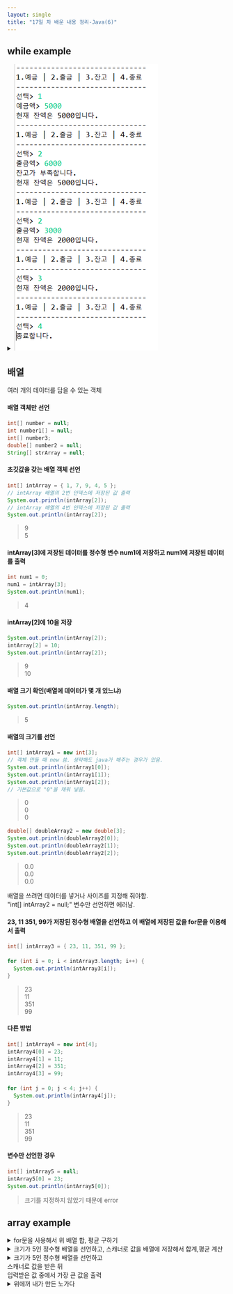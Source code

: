 ```yaml
---
layout: single
title: "17일 차 배운 내용 정리-Java(6)"
---
```


## while example

<details>
<summary><img src="../assets/images/2022-04-11 105009.png">
</summary>
<div markdown="1">
  
```java
Scanner scan = new Scanner(System.in);
int deposit = 0;
int withdraw = 0;
int balance = 0;
int select = 0;

while (true) {
  System.out.println(
      "------------------------------\n"
      + "1.예금 | 2.출금 | 3.잔고 | 4.종료\n"
      + "------------------------------");
  System.out.print("선택> ");
  select = scan.nextInt();
  if (select == 1) {
    System.out.print("예금액> ");
    deposit = scan.nextInt();
    balance += deposit;
  } else if (select == 2) {
    System.out.print("출금액> ");
    withdraw = scan.nextInt();
    if (balance < withdraw) {
      System.out.println("잔고가 부족합니다.");
    } else {
      balance -= withdraw;
    }
  } else if (select == 3) {
  } else if (select == 4) {
    System.out.println("종료합니다.");
    break;
  } else {
    System.out.println("번호를 잘못 입력하셨습니다.");
  }
  String messageBalance = "현재 잔액은 " + balance + "입니다.";
  System.out.println(messageBalance);
}
```
  
</div>
</details>

## 배열

여러 개의 데이터를 담을 수 있는 객체

#### 배열 객체만 선언
  
```java
int[] number = null;
int number1[] = null;
int[] number3;
double[] number2 = null;
String[] strArray = null;
```
  
#### 초깃값을 갖는 배열 객체 선언

```java
int[] intArray = { 1, 7, 9, 4, 5 };
// intArray 배열의 2번 인덱스에 저장된 값 출력
System.out.println(intArray[2]);
// intArray 배열의 4번 인덱스에 저장된 값 출력
System.out.println(intArray[2]);
```

>9\
5
  
#### intArray[3]에 저장된 데이터를 정수형 변수 num1에 저장하고 num1에 저장된 데이터를 출력
  
```java
int num1 = 0;
num1 = intArray[3];
System.out.println(num1);
``` 
 
>4
  
#### intArray[2]에 10을 저장
  
```java
System.out.println(intArray[2]);
intArray[2] = 10;
System.out.println(intArray[2]);
```
  
>9\
10

#### 배열 크기 확인(배열에 데이터가 몇 개 있느냐)

```java
System.out.println(intArray.length);
```
  
>5
  
#### 배열의 크기를 선언
  
```java
int[] intArray1 = new int[3]; 
// 객체 만들 때 new 씀. 생략해도 java가 해주는 경우가 있음.
System.out.println(intArray1[0]);
System.out.println(intArray1[1]);
System.out.println(intArray1[2]);
// 기본값으로 "0"을 채워 넣음.
```
  
>0\
0\
0
  
```java
double[] doubleArray2 = new double[3];
System.out.println(doubleArray2[0]);
System.out.println(doubleArray2[1]);
System.out.println(doubleArray2[2]);
```
  
>0.0\
0.0\
0.0

배열을 쓰려면 데이터를 넣거나 사이즈를 지정해 줘야함.\
"int[] intArray2 = null;" 변수만 선언하면 에러남.
  
#### 23, 11 351, 99가 저장된 정수형 배열을 선언하고 이 배열에 저장된 값을 for문을 이용해서 출력
  
```java
int[] intArray3 = { 23, 11, 351, 99 };

for (int i = 0; i < intArray3.length; i++) {
  System.out.println(intArray3[i]);
}
```

>23\
11\
351\
99

#### 다른 방법
  
```java
int[] intArray4 = new int[4];
intArray4[0] = 23;
intArray4[1] = 11;
intArray4[2] = 351;
intArray4[3] = 99;
                                     
for (int j = 0; j < 4; j++) {
  System.out.println(intArray4[j]);
}
```
     
>23\
11\
351\
99
  
#### 변수만 선언한 경우
  
```java
int[] intArray5 = null;
intArray5[0] = 23;
System.out.println(intArray5[0]);
```
  
>크기를 지정하지 않았기 때문에 error
 
## array example
  
<details>
<summary>for문을 사용해서 위 배열 합, 평균 구하기
</summary>
<div markdown="1">
  
```java
int[] intArray5 = { 23, 11, 351, 99 };
int sum = 0;

for (int k = 0; k < intArray3.length; k++) {
  sum += intArray5[k];
  System.out.println(intArray5[k]);
}
int avg = sum / intArray5.length;

System.out.println("총합: " + sum);
System.out.println("평균: " + avg);
```
  
</div>
</details>
  
<details>
<summary>크기가 5인 정수형 배열을 선언하고, 스캐너로 값을 배열에 저장해서 합계,평균 계산
</summary>
<div markdown="1">
  
```java
Scanner scan = new Scanner(System.in);
int intArray[] = new int[5];
int sum = 0;

for (int i = 0; i < intArray.length; i++) {
  System.out.print(i + 1 + "번째 숫자 입력: ");
  intArray[i] = scan.nextInt();
  sum += intArray[i];
}
int avg = sum / intArray.length;
System.out.println("합계: " + sum);
System.out.println("평균: " + avg);
```
  
</div>
</details>
  
<details>
<summary>크기가 5인 정수형 배열을 선언하고<br>
스캐너로 값을 받은 뒤<br>
입력받은 값 중에서 가장 큰 값을 출력
</summary>
<div markdown="1">
  
```java
Scanner scan = new Scanner(System.in);
int[] numbers = new int[5];
int max = 0;

for (int i = 0; i < numbers.length; i++) {
  System.out.print(i + 1 + "번째 숫자 입력: ");
  numbers[i] = scan.nextInt();
}

for (int i = 0; i < numbers.length; i++) {
  if (max < numbers[i]) {
    max = numbers[i];
  }
}
System.out.println(max);
```
                      
</div>
</details>
 
<details>
<summary>위에꺼 내가 만든 노가다
</summary>
<div markdown="1">
  
```java
Scanner scan = new Scanner(System.in);
int intArray[] = new int[5];
int sum = 0;
int max = 0;

for (int i = 0; i < intArray.length; i++) {
  System.out.print(i + 1 + "번째 숫자 입력: ");
  intArray[i] = scan.nextInt();

  if (intArray[0] > intArray[1]) {
    if (intArray[0] > intArray[2]) {
      if (intArray[0] > intArray[3]) {
        if (intArray[0] > intArray[4]) {
          max = intArray[0];
        } else {
          max = intArray[4];
        }
      } else {
        if (intArray[3] > intArray[4]) {
          max = intArray[3];
        } else {
          max = intArray[4];
        }
      }
    } else {
      if (intArray[2] > intArray[3]) {
        if (intArray[2] > intArray[4]) {
          max = intArray[2];
        } else {
          max = intArray[4];
        }
      } else {
        if (intArray[3] > intArray[4]) {
          max = intArray[3];
        } else {
          max = intArray[4];
        }
      }
    }
  } else {
    if (intArray[1] > intArray[2]) {
      if (intArray[1] > intArray[3]) {
        if (intArray[1] > intArray[4]) {
          max = intArray[1];
        } else {
          max = intArray[4];
        }
      } else {
        if (intArray[3] > intArray[4]) {
          max = intArray[3];
        } else {
          max = intArray[4];
        }
      }
    } else if (intArray[2] > intArray[3]) {
      if (intArray[2] > intArray[4]) {
        max = intArray[2];
      } else {
        max = intArray[4];
      }
    } else {
      if (intArray[3] > intArray[4]) {
        max = intArray[3];
      } else {
        max = intArray[4];
      }
    }
  }

}
System.out.println("가장 큰 수는 " + max + "입니다.");
```
                      
</div>
</details>
  
